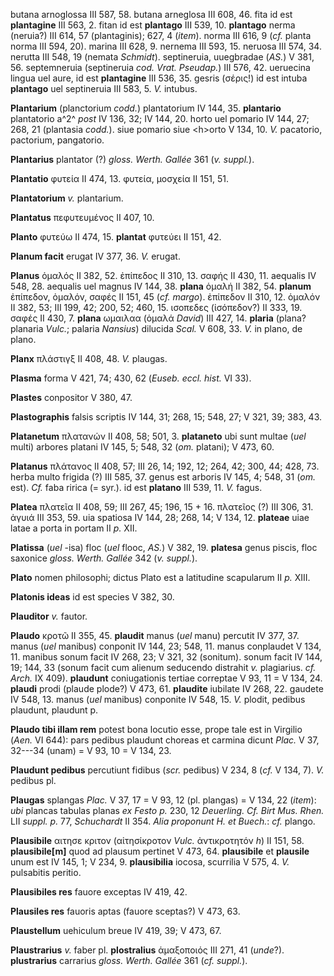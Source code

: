 butana arnoglossa III 587, 58. butana arneglosa III 608, 46. fita id est
**plantagine** III 563, 2. fitan id est **plantago** III 539, 10.
**plantago** nerma (neruia?) III 614, 57 (plantaginis); 627, 4 (*item*).
norma III 616, 9 (*cf.* planta norma III 594, 20). marina III 628, 9.
nernema III 593, 15. neruosa III 574, 34. nerutta III 548, 19 (nemata
*Schmidt*). septineruia, uuegbradae (*AS.*) V 381, 56. septemneruia
(septineruia *cod. Vrat. Pseudap.*) III 576, 42. ueruecina lingua uel
aure, id est **plantagine** III 536, 35. gesris (σέρις!) id est intuba
**plantago** uel septineruia III 583, 5. *V.* intubus.

**Plantarium** (planctorium *codd.*) plantatorium IV 144, 35.
**plantario** plantatorio a^2^ *post* IV 136, 32; IV 144, 20. horto uel
pomario IV 144, 27; 268, 21 (plantasia *codd.*). siue pomario siue
\<h\>orto V 134, 10. *V.* pacatorio, pactorium, pangatorio.

**Plantarius** plantator (?) *gloss. Werth. Gallée* 361 (*v. suppl.*).

**Plantatio** φυτεία II 474, 13. φυτεία, μοσχεία II 151, 51.

**Plantatorium** *v.* plantarium.

**Plantatus** πεφυτευμένος II 407, 10.

**Planto** φυτεύω II 474, 15. **plantat** φυτεύει II 151, 42.

**Planum facit** erugat IV 377, 36. *V.* erugat.

**Planus** ὁμαλός II 382, 52. ἐπίπεδος II 310, 13. σαφής II 430, 11.
aequalis IV 548, 28. aequalis uel magnus IV 144, 38. **plana** ὁμαλή II
382, 54. **planum** ἐπίπεδον, ὁμαλόν, σαφές II 151, 45 (*cf. margo*).
ἐπίπεδον II 310, 12. ὁμαλόν II 382, 53; III 199, 42; 200, 52; 460, 15.
ισοπεδες (ἰσόπεδον?) II 333, 19. σαφές II 430, 7. **plana** ωμαιλαα
(ὁμαλά *David*) III 427, 14. **plaria** (plana? planaria *Vulc.*;
palaria *Nansius*) dilucida *Scal.* V 608, 33. *V.* in plano, de plano.

**Planx** πλάστιγξ II 408, 48. *V.* plaugas.

**Plasma** forma V 421, 74; 430, 62 (*Euseb. eccl. hist.* VI 33).

**Plastes** conpositor V 380, 47.

**Plastographis** falsis scriptis IV 144, 31; 268, 15; 548, 27; V 321,
39; 383, 43.

**Platanetum** πλατανών II 408, 58; 501, 3. **plataneto** ubi sunt
multae (*uel* multi) arbores platani IV 145, 5; 548, 32 (*om.* platani); V
473, 60.

**Platanus** πλάτανος II 408, 57; III 26, 14; 192, 12; 264, 42; 300, 44;
428, 73. herba multo frigida (?) III 585, 37. genus est arboris IV 145,
4; 548, 31 (*om.* est). *Cf.* faba ririca (= syr.). id est **platano** III
539, 11. *V.* fagus.

**Platea** πλατεῖα II 408, 59; III 267, 45; 196, 15 + 16. πλατεῖος (?)
III 306, 31. ἀγυιά III 353, 59. uia spatiosa IV 144, 28; 268, 14; V 134,
12. **plateae** uiae latae a porta in portam II *p.* XII.

**Platissa** (*uel* -isa) floc (*uel* flooc, *AS.*) V 382, 19. **platesa**
genus piscis, floc saxonice *gloss. Werth. Gallée* 342 (*v. suppl.*).

**Plato** nomen philosophi; dictus Plato est a latitudine scapularum II
*p.* XIII.

**Platonis ideas** id est species V 382, 30.

**Plauditor** *v.* fautor.

**Plaudo** κροτῶ II 355, 45. **plaudit** manus (*uel* manu) percutit IV
377, 37. manus (*uel* manibus) conponit IV 144, 23; 548, 11. manus
conplaudet V 134, 11. manibus sonum facit IV 268, 23; V 321, 32
(sonitum). sonum facit IV 144, 19; 144, 33 (sonum facit cum alienum
seducendo distrahit *v.* plagiarius. *cf. Arch.* IX 409). **plaudunt**
coniugationis tertiae correptae V 93, 11 = V 134, 24. **plaudi** prodi
(plaude plode?) V 473, 61. **plaudite** iubilate IV 268, 22. gaudete IV
548, 13. manus (*uel* manibus) conponite IV 548, 15. *V.* plodit, pedibus
plaudunt, plaudunt p.

**Plaudo tibi illam rem** potest bona locutio esse, prope tale est in
Virgilio (*Aen.* VI 644): pars pedibus plaudunt choreas et carmina
dicunt *Plac.* V 37, 32---34 (unam) = V 93, 10 = V 134, 23.

**Plaudunt pedibus** percutiunt fidibus (*scr.* pedibus) V 234, 8 (*cf.* V
134, 7). *V.* pedibus pl.

**Plaugas** splangas *Plac.* V 37, 17 = V 93, 12 (pl. plangas) = V 134,
22 (*item*): *ubi* plancas tabulas planas *ex Festo p.* 230, 12
*Deuerling. Cf. Birt Mus. Rhen.* LII *suppl. p.* 77, *Schuchardt* II
354. *Alia proponunt H. et Buech.*: *cf.* plango.

**Plausibile** αιτησε κριτον (αἰτησίκροτον *Vulc.* ἀντικροτητόν *h*) II
151, 58. **plausibile\[m\]** quod ad plausum pertinet V 473, 64.
**plausibile** et **plausile** unum est IV 145, 1; V 234, 9.
**plausibilia** iocosa, scurrilia V 575, 4. *V.* pulsabitis peritio.

**Plausibiles res** fauore exceptas IV 419, 42.

**Plausiles res** fauoris aptas (fauore sceptas?) V 473, 63.

**Plaustellum** uehiculum breue IV 419, 39; V 473, 67.

**Plaustrarius** *v.* faber pl. **plostralius** ἁμαξοποιός III 271, 41
(*unde*?). **plustrarius** carrarius *gloss. Werth. Gallée* 361 (*cf.
suppl.*).
